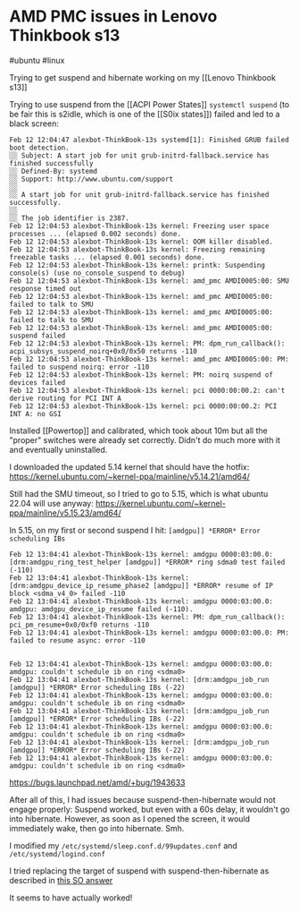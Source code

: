 # AMD PMC issues in Lenovo Thinkbook s13
#ubuntu #linux 

Trying to get suspend and hibernate working on my [[Lenovo Thinkbook s13]]

Trying to use suspend from the [[ACPI Power States]] `systemctl suspend` (to be fair this is s2idle, which is one of the [[S0ix states]]) failed and led to a black screen:

```
Feb 12 12:04:47 alexbot-ThinkBook-13s systemd[1]: Finished GRUB failed boot detection.
░░ Subject: A start job for unit grub-initrd-fallback.service has finished successfully
░░ Defined-By: systemd
░░ Support: http://www.ubuntu.com/support
░░ 
░░ A start job for unit grub-initrd-fallback.service has finished successfully.
░░ 
░░ The job identifier is 2387.
Feb 12 12:04:53 alexbot-ThinkBook-13s kernel: Freezing user space processes ... (elapsed 0.002 seconds) done.
Feb 12 12:04:53 alexbot-ThinkBook-13s kernel: OOM killer disabled.
Feb 12 12:04:53 alexbot-ThinkBook-13s kernel: Freezing remaining freezable tasks ... (elapsed 0.001 seconds) done.
Feb 12 12:04:53 alexbot-ThinkBook-13s kernel: printk: Suspending console(s) (use no_console_suspend to debug)
Feb 12 12:04:53 alexbot-ThinkBook-13s kernel: amd_pmc AMDI0005:00: SMU response timed out
Feb 12 12:04:53 alexbot-ThinkBook-13s kernel: amd_pmc AMDI0005:00: failed to talk to SMU
Feb 12 12:04:53 alexbot-ThinkBook-13s kernel: amd_pmc AMDI0005:00: failed to talk to SMU
Feb 12 12:04:53 alexbot-ThinkBook-13s kernel: amd_pmc AMDI0005:00: suspend failed
Feb 12 12:04:53 alexbot-ThinkBook-13s kernel: PM: dpm_run_callback(): acpi_subsys_suspend_noirq+0x0/0x50 returns -110
Feb 12 12:04:53 alexbot-ThinkBook-13s kernel: amd_pmc AMDI0005:00: PM: failed to suspend noirq: error -110
Feb 12 12:04:53 alexbot-ThinkBook-13s kernel: PM: noirq suspend of devices failed
Feb 12 12:04:53 alexbot-ThinkBook-13s kernel: pci 0000:00:00.2: can't derive routing for PCI INT A
Feb 12 12:04:53 alexbot-ThinkBook-13s kernel: pci 0000:00:00.2: PCI INT A: no GSI

```

Installed [[Powertop]] and calibrated, which took about 10m but all the "proper" switches were already set correctly. Didn't do much more with it and eventually uninstalled.

I downloaded the updated 5.14 kernel that should have the hotfix: https://kernel.ubuntu.com/~kernel-ppa/mainline/v5.14.21/amd64/

Still had the SMU timeout, so I tried to go to 5.15, which is what ubuntu 22.04 will use anyway: https://kernel.ubuntu.com/~kernel-ppa/mainline/v5.15.23/amd64/

In 5.15, on my first or second suspend I hit: `[amdgpu]] *ERROR* Error scheduling IBs`

```
Feb 12 13:04:41 alexbot-ThinkBook-13s kernel: amdgpu 0000:03:00.0: [drm:amdgpu_ring_test_helper [amdgpu]] *ERROR* ring sdma0 test failed (-110)
Feb 12 13:04:41 alexbot-ThinkBook-13s kernel: [drm:amdgpu_device_ip_resume_phase2 [amdgpu]] *ERROR* resume of IP block <sdma_v4_0> failed -110
Feb 12 13:04:41 alexbot-ThinkBook-13s kernel: amdgpu 0000:03:00.0: amdgpu: amdgpu_device_ip_resume failed (-110).
Feb 12 13:04:41 alexbot-ThinkBook-13s kernel: PM: dpm_run_callback(): pci_pm_resume+0x0/0xf0 returns -110
Feb 12 13:04:41 alexbot-ThinkBook-13s kernel: amdgpu 0000:03:00.0: PM: failed to resume async: error -110


Feb 12 13:04:41 alexbot-ThinkBook-13s kernel: amdgpu 0000:03:00.0: amdgpu: couldn't schedule ib on ring <sdma0>
Feb 12 13:04:41 alexbot-ThinkBook-13s kernel: [drm:amdgpu_job_run [amdgpu]] *ERROR* Error scheduling IBs (-22)
Feb 12 13:04:41 alexbot-ThinkBook-13s kernel: amdgpu 0000:03:00.0: amdgpu: couldn't schedule ib on ring <sdma0>
Feb 12 13:04:41 alexbot-ThinkBook-13s kernel: [drm:amdgpu_job_run [amdgpu]] *ERROR* Error scheduling IBs (-22)
Feb 12 13:04:41 alexbot-ThinkBook-13s kernel: amdgpu 0000:03:00.0: amdgpu: couldn't schedule ib on ring <sdma0>
Feb 12 13:04:41 alexbot-ThinkBook-13s kernel: [drm:amdgpu_job_run [amdgpu]] *ERROR* Error scheduling IBs (-22)
Feb 12 13:04:41 alexbot-ThinkBook-13s kernel: amdgpu 0000:03:00.0: amdgpu: couldn't schedule ib on ring <sdma0>

```

https://bugs.launchpad.net/amd/+bug/1943633

After all of this, I had issues because suspend-then-hibernate would not engage properly: Suspend worked, but even with a 60s delay, it wouldn't go into hibernate. However, as soon as I opened the screen, it would immediately wake, then go into hibernate. Smh.

I modified my `/etc/systemd/sleep.conf.d/99updates.conf` and `/etc/systemd/logind.conf`

I tried replacing the target of suspend with suspend-then-hibernate as described in [this SO answer](https://askubuntu.com/questions/1316120/cannot-set-the-system-to-automatically-suspend-and-then-hibernat-when-closing-th)

It seems to have actually worked!